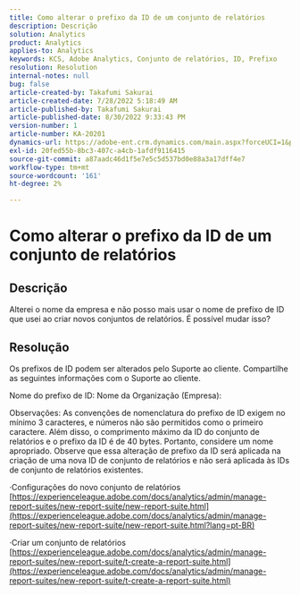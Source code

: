 ```yaml
---
title: Como alterar o prefixo da ID de um conjunto de relatórios
description: Descrição
solution: Analytics
product: Analytics
applies-to: Analytics
keywords: KCS, Adobe Analytics, Conjunto de relatórios, ID, Prefixo
resolution: Resolution
internal-notes: null
bug: false
article-created-by: Takafumi Sakurai
article-created-date: 7/28/2022 5:18:49 AM
article-published-by: Takafumi Sakurai
article-published-date: 8/30/2022 9:33:43 PM
version-number: 1
article-number: KA-20201
dynamics-url: https://adobe-ent.crm.dynamics.com/main.aspx?forceUCI=1&pagetype=entityrecord&etn=knowledgearticle&id=373311bf-340e-ed11-82e5-000d3a379369
exl-id: 20fed55b-8bc3-407c-a4cb-1afdf9116415
source-git-commit: a87aadc46d1f5e7e5c5d537bd0e88a3a17dff4e7
workflow-type: tm+mt
source-wordcount: '161'
ht-degree: 2%

---
```


# Como alterar o prefixo da ID de um conjunto de relatórios

## Descrição

Alterei o nome da empresa e não posso mais usar o nome de prefixo de ID que usei ao criar novos conjuntos de relatórios. É possível mudar isso?

## Resolução


Os prefixos de ID podem ser alterados pelo Suporte ao cliente. Compartilhe as seguintes informações com o Suporte ao cliente.

Nome do prefixo de ID: Nome da Organização (Empresa):

Observações: As convenções de nomenclatura do prefixo de ID exigem no mínimo 3 caracteres, e números não são permitidos como o primeiro caractere. Além disso, o comprimento máximo da ID do conjunto de relatórios e o prefixo da ID é de 40 bytes. Portanto, considere um nome apropriado. Observe que essa alteração de prefixo da ID será aplicada na criação de uma nova ID de conjunto de relatórios e não será aplicada às IDs de conjunto de relatórios existentes.

·Configurações do novo conjunto de relatórios
[https://experienceleague.adobe.com/docs/analytics/admin/manage-report-suites/new-report-suite/new-report-suite.html](https://experienceleague.adobe.com/docs/analytics/admin/manage-report-suites/new-report-suite/new-report-suite.html?lang=pt-BR)

·Criar um conjunto de relatórios
[https://experienceleague.adobe.com/docs/analytics/admin/manage-report-suites/new-report-suite/t-create-a-report-suite.html](https://experienceleague.adobe.com/docs/analytics/admin/manage-report-suites/new-report-suite/t-create-a-report-suite.html)
